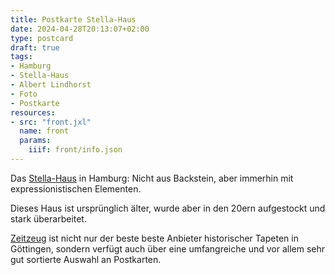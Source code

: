 ```yaml
---
title: Postkarte Stella-Haus
date: 2024-04-28T20:13:07+02:00
type: postcard
draft: true
tags:
- Hamburg
- Stella-Haus
- Albert Lindhorst
- Foto
- Postkarte
resources:
- src: "front.jxl"
  name: front
  params:
    iiif: front/info.json
---
```


Das [Stella-Haus](https://de.wikipedia.org/wiki/Stellahaus) in Hamburg: Nicht aus Backstein, aber immerhin mit expressionistischen Elementen.

<!--more-->

Dieses Haus ist ursprünglich älter, wurde aber in den 20ern aufgestockt und stark überarbeitet.

<div class="source"><a href="http://zeitzeug.de/">Zeitzeug</a> ist nicht nur der beste beste Anbieter historischer Tapeten in Göttingen, sondern verfügt auch über eine umfangreiche und vor allem sehr gut sortierte Auswahl an Postkarten.</div>
